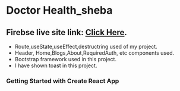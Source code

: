 
# Doctor Health_sheba
## Firebse live site link: [Click Here](https://jolly-profiterole-614444.netlify.app/).
* Route,useState,useEffect,destructring used of my project.
* Header, Home,Blogs,About,RequiredAuth, etc components used.
* Bootstrap framework used in this project.
* I have shown toast in this project.






### Getting Started with Create React App
